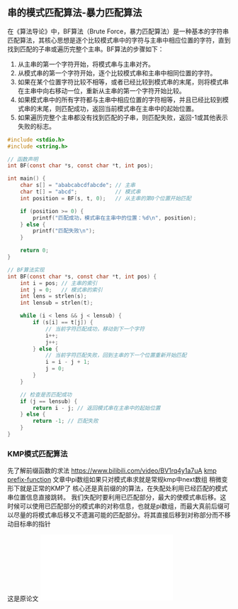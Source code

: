 
## 串的模式匹配算法-暴力匹配算法

在《算法导论》中，BF算法（Brute Force，暴力匹配算法）是一种基本的字符串匹配算法，其核心思想是逐个比较模式串中的字符与主串中相应位置的字符，直到找到匹配的子串或遍历完整个主串。BF算法的步骤如下：

1. 从主串的第一个字符开始，将模式串与主串对齐。
2. 从模式串的第一个字符开始，逐个比较模式串和主串中相同位置的字符。
3. 如果在某个位置字符比较不相等，或者已经比较到模式串的末尾，则将模式串在主串中向右移动一位，重新从主串的第一个字符开始比较。
4. 如果模式串中的所有字符都与主串中相应位置的字符相等，并且已经比较到模式串的末尾，则匹配成功，返回当前模式串在主串中的起始位置。
5. 如果遍历完整个主串都没有找到匹配的子串，则匹配失败，返回-1或其他表示失败的标志。

```c
#include <stdio.h>
#include <string.h>

// 函数声明
int BF(const char *s, const char *t, int pos);

int main() {
    char s[] = "ababcabcdfabcde"; // 主串
    char t[] = "abcd";            // 模式串
    int position = BF(s, t, 0);   // 从主串的第0个位置开始匹配

    if (position >= 0) {
        printf("匹配成功，模式串在主串中的位置：%d\n", position);
    } else {
        printf("匹配失败\n");
    }

    return 0;
}

// BF算法实现
int BF(const char *s, const char *t, int pos) {
    int i = pos; // 主串的索引
    int j = 0;   // 模式串的索引
    int lens = strlen(s);
    int lensub = strlen(t);

    while (i < lens && j < lensub) {
        if (s[i] == t[j]) {
            // 当前字符匹配成功，移动到下一个字符
            i++;
            j++;
        } else {
            // 当前字符匹配失败，回到主串的下一个位置重新开始匹配
            i = i - j + 1;
            j = 0;
        }
    }

    // 检查是否匹配成功
    if (j == lensub) {
        return i - j; // 返回模式串在主串中的起始位置
    } else {
        return -1; // 匹配失败
    }
}
```

### KMP模式匹配算法

先了解前缀函数的求法
https://www.bilibili.com/video/BV1rq4y1a7uA
[kmp](kmp.md)
[prefix-function](prefix-function.md)
文章中pi数组如果只对模式串求就是常规kmp中next数组
稍微变形下就是正常的KMP了
核心还是真前缀的的算法，在失配处利用已经匹配的模式串位置信息直接跳转。
我们失配时要利用已匹配部分，最大的使模式串后移。这时候可以使用已匹配部分的模式串的对称信息，也就是pi数组，而最大真前后缀可以尽量的将模式串后移又不遗漏可能的匹配部分。将其直接后移到对称部分而不移动目标串的指针

这是原论文
![](KMP_1977.pdf)


